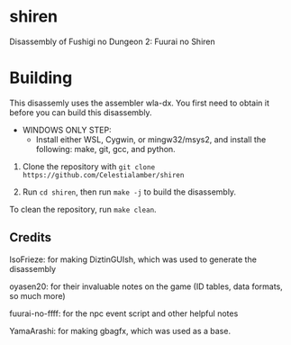 # shiren
Disassembly of Fushigi no Dungeon 2: Fuurai no Shiren

# Building
This disassemly uses the assembler wla-dx. You first need to obtain it before you can build this disassembly.

* WINDOWS ONLY STEP:
    - Install either WSL, Cygwin, or mingw32/msys2, and install the following: make, git, gcc, and python.

1. Clone the repository with `git clone https://github.com/Celestialamber/shiren`

2. Run `cd shiren`, then run `make -j` to build the disassembly.

To clean the repository, run `make clean`.

## Credits
IsoFrieze: for making DiztinGUIsh, which was used to generate the disassembly

oyasen20: for their invaluable notes on the game (ID tables, data formats, so much more)

fuurai-no-ffff: for the npc event script and other helpful notes

YamaArashi: for making gbagfx, which was used as a base.
